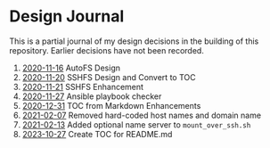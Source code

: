 Design Journal
==============

This is a partial journal of my design decisions in the building of this
repository. Earlier decisions have not been recorded.

1. [2020-11-16](2020-11-16.md) AutoFS Design
1. [2020-11-20](2020-11-20.md) SSHFS Design and Convert to TOC
1. [2020-11-21](2020-11-21.md) SSHFS Enhancement
1. [2020-11-27](2020-11-27.md) Ansible playbook checker
1. [2020-12-31](2020-12-31.md) TOC from Markdown Enhancements
1. [2021-02-07](2021-02-07.md) Removed hard-coded host names and domain name
1. [2021-02-13](2021-02-13.md) Added optional name server to `mount_over_ssh.sh`
1. [2023-10-27](2023-10-27.md) Create TOC for README.md
